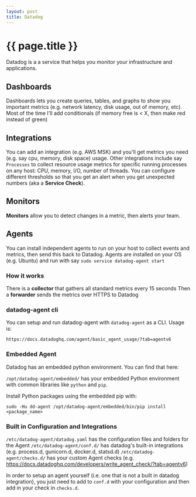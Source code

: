 ```yaml
---
layout: post
title: Datadog
---
```



# {{ page.title }}

Datadog is a a service that helps you monitor your infrastructure and applications.

## Dashboards

Dashboards lets you create queries, tables, and graphs to show you important metrics (e.g. network latency,
disk usage, out of memory, etc). Most of the time I'll add conditionals (if memory free is < X, then make red
instead of green)

## Integrations

You can add an integration (e.g. AWS MSK) and you'll get metrics you need (e.g. say cpu, memory, disk space) usage.
Other integrations include say `Processes` to collect resource usage metrics for specific running processes
on any host: CPU, memory, I/O, number of threads. You can configure different thresholds so that you get an
alert when you get unexpected numbers (aka a __Service Check__).


## Monitors

__Monitors__ allow you to detect changes in a metric, then alerts your team.

## Agents

You can install independent agents to run on your host to collect events and metrics, then send this back to Datadog.
Agents are installed on your OS (e.g. Ubuntu) and run with say `sudo service datadog-agent start`

### How it works

There is a __collector__ that gathers all standard metrics every 15 seconds
Then a __forwarder__ sends the metrics over HTTPS to Datadog

### datadog-agent cli

You can setup and run datadog-agent with `datadog-agent` as a CLI. Usage is:

    https://docs.datadoghq.com/agent/basic_agent_usage/?tab=agentv6

### Embedded Agent

Datadog has an embedded python environment. You can find that here:

`/opt/datadog-agent/embedded/` has your embedded Python environment with common libraries like `python` and `pip`.

Install Python packages using the embedded pip with:

`sudo -Hu dd-agent /opt/datadog-agent/embedded/bin/pip install <package_name>`

### Built in Configuration and Integrations

`/etc/datadog-agent/datadog.yaml` has the configuration files and folders for the Agent
`/etc/datadog-agent/conf.d/` has datadog's built-in integrations (e.g. process.d, gunicorn.d, docker.d, statsd.d)
`/etc/datadog-agent/checks.d/` has your custom Agent checks (e.g. https://docs.datadoghq.com/developers/write_agent_check/?tab=agentv6)

In order to setup an agent yourself (i.e. one that is not a built in datadog integration), you just need to
add to `conf.d` with your configuration and then add in your check in `checks.d`.


